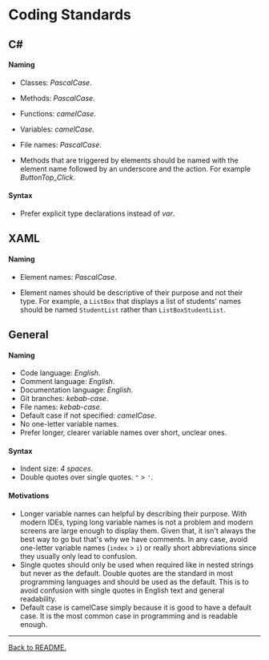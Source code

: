 # Coding Standards

## C#

#### Naming

-   Classes: _PascalCase_.
-   Methods: _PascalCase_.
-   Functions: _camelCase_.
-   Variables: _camelCase_.
-   File names: _PascalCase_.

-   Methods that are triggered by elements should be named with the element name followed by an underscore and the action. For example _ButtonTop_Click_.

#### Syntax

-   Prefer explicit type declarations instead of _var_.

## XAML

#### Naming

-   Element names: _PascalCase_.

-   Element names should be descriptive of their purpose and not their type. For example, a `ListBox` that displays a list of students' names should be named `StudentList` rather than `ListBoxStudentList`.

## General

#### Naming

-   Code language: _English_.
-   Comment language: _English_.
-   Documentation language: _English_.
-   Git branches: _kebab-case_.
-   File names: _kebab-case_.
-   Default case if not specified: _camelCase_.
-   No one-letter variable names.
-   Prefer longer, clearer variable names over short, unclear ones.

#### Syntax

-   Indent size: _4 spaces_.
-   Double quotes over single quotes. `"` > `'`.

#### Motivations

-   Longer variable names can helpful by describing their purpose. With modern IDEs, typing long variable names is not a problem and modern screens are large enough to display them. Given that, it isn't always the best way to go but that's why we have comments. In any case, avoid one-letter variable names (`index` > `i`) or really short abbreviations since they usually only lead to confusion.
-   Single quotes should only be used when required like in nested strings but never as the default. Double quotes are the standard in most programming languages and should be used as the default. This is to avoid confusion with single quotes in English text and general readability.
-   Default case is camelCase simply because it is good to have a default case. It is the most common case in programming and is readable enough.

---

[Back to README.](../README.md)
